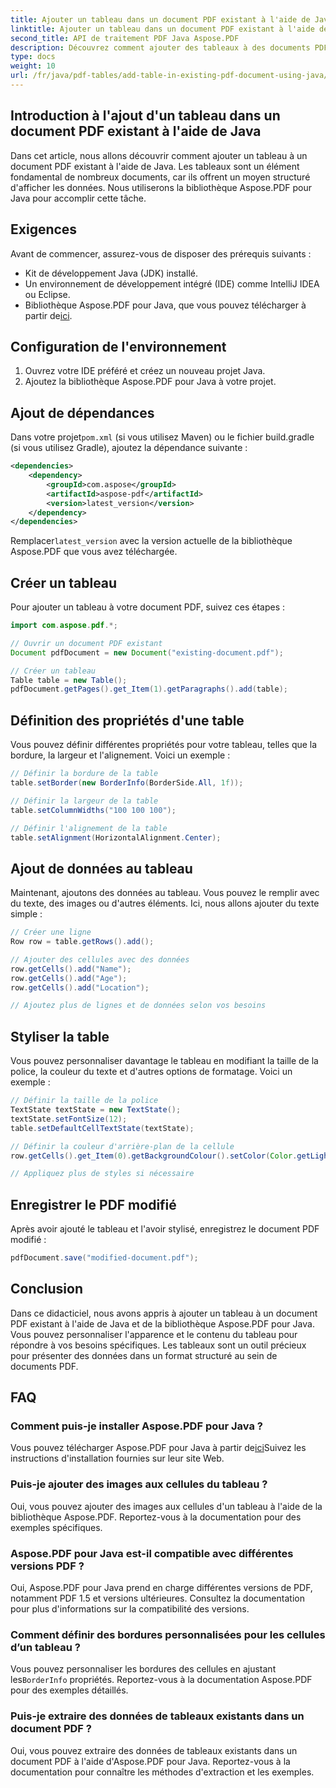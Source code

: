 ```yaml
---
title: Ajouter un tableau dans un document PDF existant à l'aide de Java
linktitle: Ajouter un tableau dans un document PDF existant à l'aide de Java
second_title: API de traitement PDF Java Aspose.PDF
description: Découvrez comment ajouter des tableaux à des documents PDF existants à l'aide de Java et d'Aspose.PDF pour Java. Guide étape par étape avec exemples de code.
type: docs
weight: 10
url: /fr/java/pdf-tables/add-table-in-existing-pdf-document-using-java/
---
```


## Introduction à l'ajout d'un tableau dans un document PDF existant à l'aide de Java

Dans cet article, nous allons découvrir comment ajouter un tableau à un document PDF existant à l'aide de Java. Les tableaux sont un élément fondamental de nombreux documents, car ils offrent un moyen structuré d'afficher les données. Nous utiliserons la bibliothèque Aspose.PDF pour Java pour accomplir cette tâche.

## Exigences

Avant de commencer, assurez-vous de disposer des prérequis suivants :

- Kit de développement Java (JDK) installé.
- Un environnement de développement intégré (IDE) comme IntelliJ IDEA ou Eclipse.
-  Bibliothèque Aspose.PDF pour Java, que vous pouvez télécharger à partir de[ici](https://releases.aspose.com/pdf/java/).

## Configuration de l'environnement

1. Ouvrez votre IDE préféré et créez un nouveau projet Java.
2. Ajoutez la bibliothèque Aspose.PDF pour Java à votre projet.

## Ajout de dépendances

 Dans votre projet`pom.xml` (si vous utilisez Maven) ou le fichier build.gradle (si vous utilisez Gradle), ajoutez la dépendance suivante :

```xml
<dependencies>
    <dependency>
        <groupId>com.aspose</groupId>
        <artifactId>aspose-pdf</artifactId>
        <version>latest_version</version>
    </dependency>
</dependencies>
```

 Remplacer`latest_version` avec la version actuelle de la bibliothèque Aspose.PDF que vous avez téléchargée.

## Créer un tableau

Pour ajouter un tableau à votre document PDF, suivez ces étapes :

```java
import com.aspose.pdf.*;

// Ouvrir un document PDF existant
Document pdfDocument = new Document("existing-document.pdf");

// Créer un tableau
Table table = new Table();
pdfDocument.getPages().get_Item(1).getParagraphs().add(table);
```

## Définition des propriétés d'une table

Vous pouvez définir différentes propriétés pour votre tableau, telles que la bordure, la largeur et l'alignement. Voici un exemple :

```java
// Définir la bordure de la table
table.setBorder(new BorderInfo(BorderSide.All, 1f));

// Définir la largeur de la table
table.setColumnWidths("100 100 100");

// Définir l'alignement de la table
table.setAlignment(HorizontalAlignment.Center);
```

## Ajout de données au tableau

Maintenant, ajoutons des données au tableau. Vous pouvez le remplir avec du texte, des images ou d'autres éléments. Ici, nous allons ajouter du texte simple :

```java
// Créer une ligne
Row row = table.getRows().add();

// Ajouter des cellules avec des données
row.getCells().add("Name");
row.getCells().add("Age");
row.getCells().add("Location");

// Ajoutez plus de lignes et de données selon vos besoins
```

## Styliser la table

Vous pouvez personnaliser davantage le tableau en modifiant la taille de la police, la couleur du texte et d'autres options de formatage. Voici un exemple :

```java
// Définir la taille de la police
TextState textState = new TextState();
textState.setFontSize(12);
table.setDefaultCellTextState(textState);

// Définir la couleur d'arrière-plan de la cellule
row.getCells().get_Item(0).getBackgroundColour().setColor(Color.getLightGray());

// Appliquez plus de styles si nécessaire
```

## Enregistrer le PDF modifié

Après avoir ajouté le tableau et l'avoir stylisé, enregistrez le document PDF modifié :

```java
pdfDocument.save("modified-document.pdf");
```

## Conclusion

Dans ce didacticiel, nous avons appris à ajouter un tableau à un document PDF existant à l'aide de Java et de la bibliothèque Aspose.PDF pour Java. Vous pouvez personnaliser l'apparence et le contenu du tableau pour répondre à vos besoins spécifiques. Les tableaux sont un outil précieux pour présenter des données dans un format structuré au sein de documents PDF.

## FAQ

### Comment puis-je installer Aspose.PDF pour Java ?

 Vous pouvez télécharger Aspose.PDF pour Java à partir de[ici](https://releases.aspose.com/pdf/java/)Suivez les instructions d'installation fournies sur leur site Web.

### Puis-je ajouter des images aux cellules du tableau ?

Oui, vous pouvez ajouter des images aux cellules d'un tableau à l'aide de la bibliothèque Aspose.PDF. Reportez-vous à la documentation pour des exemples spécifiques.

### Aspose.PDF pour Java est-il compatible avec différentes versions PDF ?

Oui, Aspose.PDF pour Java prend en charge différentes versions de PDF, notamment PDF 1.5 et versions ultérieures. Consultez la documentation pour plus d'informations sur la compatibilité des versions.

### Comment définir des bordures personnalisées pour les cellules d’un tableau ?

 Vous pouvez personnaliser les bordures des cellules en ajustant les`BorderInfo` propriétés. Reportez-vous à la documentation Aspose.PDF pour des exemples détaillés.

### Puis-je extraire des données de tableaux existants dans un document PDF ?

Oui, vous pouvez extraire des données de tableaux existants dans un document PDF à l'aide d'Aspose.PDF pour Java. Reportez-vous à la documentation pour connaître les méthodes d'extraction et les exemples.